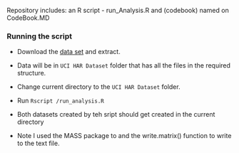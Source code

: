 Repository includes: an R script - run_Analysis.R and (codebook) named on CodeBook.MD

### Running the script


- Download the [data set](https://d396qusza40orc.cloudfront.net/getdata%2Fprojectfiles%2FUCI%20HAR%20Dataset.zip) and extract. 
- Data will be in `UCI HAR Dataset` folder that has all the files in the required structure.
- Change current directory to the `UCI HAR Dataset` folder.
- Run `Rscript /run_analysis.R`
- Both datasets created by teh sript should get created in the current directory

- Note I used the MASS package to and the write.matrix() function to write to the text file.

